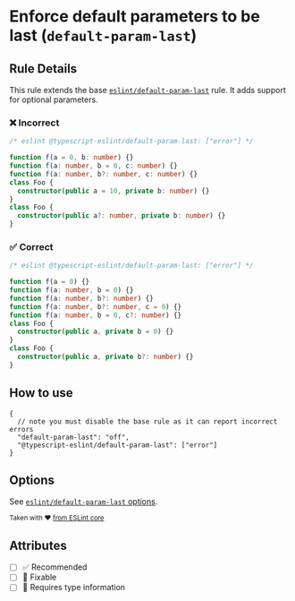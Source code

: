 # Enforce default parameters to be last (`default-param-last`)

## Rule Details

This rule extends the base [`eslint/default-param-last`](https://eslint.org/docs/rules/default-param-last) rule.
It adds support for optional parameters.

<!--tabs-->

### ❌ Incorrect

```ts
/* eslint @typescript-eslint/default-param-last: ["error"] */

function f(a = 0, b: number) {}
function f(a: number, b = 0, c: number) {}
function f(a: number, b?: number, c: number) {}
class Foo {
  constructor(public a = 10, private b: number) {}
}
class Foo {
  constructor(public a?: number, private b: number) {}
}
```

### ✅ Correct

```ts
/* eslint @typescript-eslint/default-param-last: ["error"] */

function f(a = 0) {}
function f(a: number, b = 0) {}
function f(a: number, b?: number) {}
function f(a: number, b?: number, c = 0) {}
function f(a: number, b = 0, c?: number) {}
class Foo {
  constructor(public a, private b = 0) {}
}
class Foo {
  constructor(public a, private b?: number) {}
}
```

## How to use

```jsonc
{
  // note you must disable the base rule as it can report incorrect errors
  "default-param-last": "off",
  "@typescript-eslint/default-param-last": ["error"]
}
```

## Options

See [`eslint/default-param-last` options](https://eslint.org/docs/rules/default-param-last#options).

<sup>

Taken with ❤️ [from ESLint core](https://github.com/eslint/eslint/blob/main/docs/rules/default-param-last.md)

</sup>

## Attributes

- [ ] ✅ Recommended
- [ ] 🔧 Fixable
- [ ] 💭 Requires type information
